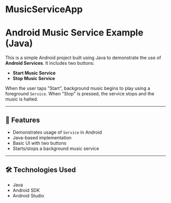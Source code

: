 # MusicServiceApp
# Android Music Service Example (Java)

This is a simple Android project built using Java to demonstrate the use of **Android Services**. It includes two buttons:

- **Start Music Service**
- **Stop Music Service**

When the user taps "Start", background music begins to play using a foreground `Service`. When "Stop" is pressed, the service stops and the music is halted.

---

## 🚀 Features

- Demonstrates usage of `Service` in Android
- Java-based implementation
- Basic UI with two buttons
- Starts/stops a background music service

---

## 🛠️ Technologies Used

- Java
- Android SDK
- Android Studio


